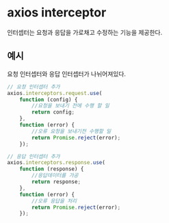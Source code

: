 
# axios interceptor
인터셉터는 요청과 응답을 가로채고 수정하는 기능을 제공한다.

## 예시
요청 인터셉터와 응답 인터셉터가 나뉘어져있다.
```js
// 요청 인터셉터 추가
axios.interceptors.request.use(
    function (config) {
        //요청을 보내기 전에 수행 할 일
        return config;
    },
    function (error) {
        //오류 요청을 보내기전 수행할 일
        return Promise.reject(error);
    });

// 응답 인터셉터 추가
axios.interceptors.response.use(
    function (response) {
        //응답데이터를 가공
        return response;
    },
    function (error) {
        //오류 응답을 처리
        return Promise.reject(error);
    });
```
